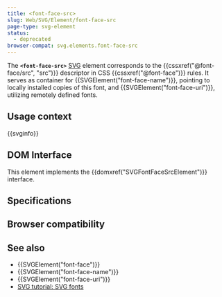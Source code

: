 ```yaml
---
title: <font-face-src>
slug: Web/SVG/Element/font-face-src
page-type: svg-element
status:
  - deprecated
browser-compat: svg.elements.font-face-src
---
```




The **`<font-face-src>`** [SVG](/Web/SVG) element corresponds to the {{cssxref("@font-face/src", "src")}} descriptor in CSS {{cssxref("@font-face")}} rules. It serves as container for {{SVGElement("font-face-name")}}, pointing to locally installed copies of this font, and {{SVGElement("font-face-uri")}}, utilizing remotely defined fonts.

## Usage context

{{svginfo}}

## DOM Interface

This element implements the {{domxref("SVGFontFaceSrcElement")}} interface.

## Specifications



## Browser compatibility



## See also

- {{SVGElement("font-face")}}
- {{SVGElement("font-face-name")}}
- {{SVGElement("font-face-uri")}}
- [SVG tutorial: SVG fonts](/Web/SVG/Tutorial/SVG_fonts)
